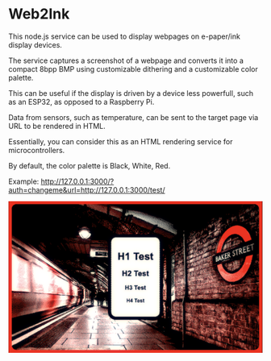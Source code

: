 # Web2Ink

This node.js service can be used to display webpages on e-paper/ink display devices.

The service captures a screenshot of a webpage and converts it into a compact 8bpp BMP using customizable dithering and a customizable color palette.

This can be useful if the display is driven by a device less powerfull, such as an ESP32, as opposed to a Raspberry Pi.

Data from sensors, such as temperature, can be sent to the target page via URL to be rendered in HTML.

Essentially, you can consider this as an HTML rendering service for microcontrollers.

By default, the color palette is Black, White, Red.

Example:
http://127.0.0.1:3000/?auth=changeme&url=http://127.0.0.1:3000/test/


<img src="screen.png">
